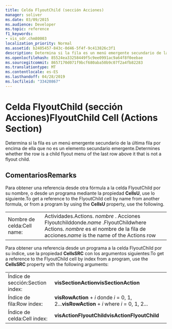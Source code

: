 ```yaml
---
title: Celda FlyoutChild (sección Acciones)
manager: soliver
ms.date: 03/09/2015
ms.audience: Developer
ms.topic: reference
f1_keywords:
- vis_sdr.chm80003
localization_priority: Normal
ms.assetid: b2405457-843c-0d46-5f4f-9c413826c3f1
description: Determina si la fila es un menú emergente secundario de la última fila por encima de ella que no es un elemento secundario emergente.
ms.openlocfilehash: 85524ea33258449f5c9ee0991ac9a64f8f0eebae
ms.sourcegitcommit: 8657170d071f9bcf680aba50b9c07f2a4fb82283
ms.translationtype: MT
ms.contentlocale: es-ES
ms.lasthandoff: 04/28/2019
ms.locfileid: "33420867"
---
```

# <a name="flyoutchild-cell-actions-section"></a><span data-ttu-id="66b0b-103">Celda FlyoutChild (sección Acciones)</span><span class="sxs-lookup"><span data-stu-id="66b0b-103">FlyoutChild Cell (Actions Section)</span></span>

<span data-ttu-id="66b0b-104">Determina si la fila es un menú emergente secundario de la última fila por encima de ella que no es un elemento secundario emergente.</span><span class="sxs-lookup"><span data-stu-id="66b0b-104">Determines whether the row is a child flyout menu of the last row above it that is not a flyout child.</span></span> 
  
## <a name="remarks"></a><span data-ttu-id="66b0b-105">Comentarios</span><span class="sxs-lookup"><span data-stu-id="66b0b-105">Remarks</span></span>

<span data-ttu-id="66b0b-106">Para obtener una referencia desde otra fórmula a la celda FlyoutChild por su nombre, o desde un programa mediante la propiedad **CellsU**, use lo siguiente.</span><span class="sxs-lookup"><span data-stu-id="66b0b-106">To get a reference to the FlyoutChild cell by name from another formula, or from a program by using the **CellsU** property, use the following.</span></span> 
  
|||
|:-----|:-----|
|<span data-ttu-id="66b0b-107">Nombre de celda:</span><span class="sxs-lookup"><span data-stu-id="66b0b-107">Cell name:</span></span>  <br/> |<span data-ttu-id="66b0b-108">Actividades.</span><span class="sxs-lookup"><span data-stu-id="66b0b-108">Actions.</span></span> <span data-ttu-id="66b0b-109">*nombre* . Acciones Flyoutchilddonde.</span><span class="sxs-lookup"><span data-stu-id="66b0b-109">*name*  .FlyoutChildwhere Actions.</span></span>  <span data-ttu-id="66b0b-110">*nombre* es el nombre de la fila de acciones.</span><span class="sxs-lookup"><span data-stu-id="66b0b-110">*name*  is the name of the Actions row</span></span>  <br/> |
   
<span data-ttu-id="66b0b-111">Para obtener una referencia desde un programa a la celda FlyoutChild por su índice, use la propiedad **CellsSRC** con los argumentos siguientes:</span><span class="sxs-lookup"><span data-stu-id="66b0b-111">To get a reference to the FlyoutChild cell by index from a program, use the **CellsSRC** property with the following arguments:</span></span> 
  
|||
|:-----|:-----|
|<span data-ttu-id="66b0b-112">Índice de sección:</span><span class="sxs-lookup"><span data-stu-id="66b0b-112">Section index:</span></span>  <br/> |<span data-ttu-id="66b0b-113">**visSectionAction**</span><span class="sxs-lookup"><span data-stu-id="66b0b-113">**visSectionAction**</span></span> <br/> |
|<span data-ttu-id="66b0b-114">Índice de fila:</span><span class="sxs-lookup"><span data-stu-id="66b0b-114">Row index:</span></span>  <br/> |<span data-ttu-id="66b0b-115">**visRowAction** +  *i* donde *i* = 0, 1, 2...</span><span class="sxs-lookup"><span data-stu-id="66b0b-115">**visRowAction** +  *i*  where  *i*  = 0, 1, 2...</span></span>  <br/> |
|<span data-ttu-id="66b0b-116">Índice de celda:</span><span class="sxs-lookup"><span data-stu-id="66b0b-116">Cell index:</span></span>  <br/> |<span data-ttu-id="66b0b-117">**visActionFlyoutChild**</span><span class="sxs-lookup"><span data-stu-id="66b0b-117">**visActionFlyoutChild**</span></span> <br/> |
   

